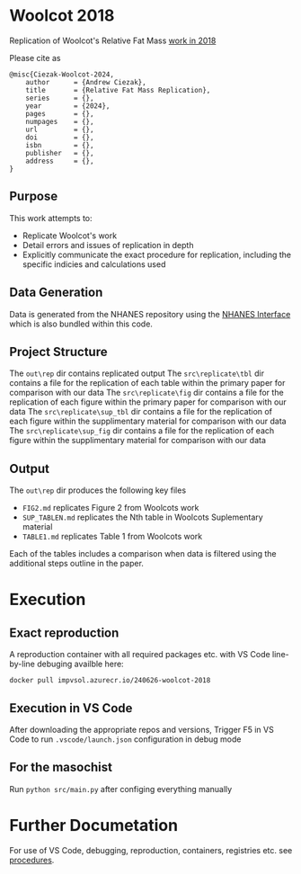 # Woolcot 2018

Replication of Woolcot's Relative Fat Mass [work in 2018](https://doi.org/10.1038/s41598-018-29362-1)

Please cite as
```
@misc{Ciezak-Woolcot-2024,
    author      = {Andrew Ciezak},
    title       = {Relative Fat Mass Replication},
    series      = {},
    year        = {2024},
    pages       = {},
    numpages    = {},
    url         = {},
    doi         = {},
    isbn        = {},
    publisher   = {},
    address     = {},
}
```

## Purpose

This work attempts to:
- Replicate Woolcot's work
- Detail errors and issues of replication in depth
- Explicitly communicate the exact procedure for replication, including the specific indicies and calculations used

## Data Generation

Data is generated from the NHANES repository using the [NHANES Interface](https://github.com/impvau/nhanes) which is also bundled within this code.

## Project Structure

The `out\rep` dir contains replicated output
The `src\replicate\tbl` dir contains a file for the replication of each table within the primary paper for comparison with our data
The `src\replicate\fig` dir contains a file for the replication of each figure within the primary paper for comparison with our data
The `src\replicate\sup_tbl` dir contains a file for the replication of each figure within the supplimentary material for comparison with our data
The `src\replicate\sup_fig` dir contains a file for the replication of each figure within the supplimentary material for comparison with our data

## Output
The `out\rep` dir produces the following key files
- `FIG2.md` replicates Figure 2 from Woolcots work
- `SUP_TABLEN.md` replicates the Nth table in Woolcots Suplementary material
- `TABLE1.md` replicates Table 1 from Woolcots work

Each of the tables includes a comparison when data is filtered using the additional steps outline in the paper.

# Execution

## Exact reproduction

A reproduction container with all required packages etc. with VS Code line-by-line debuging availble here:
```
docker pull impvsol.azurecr.io/240626-woolcot-2018
```

## Execution in VS Code
After downloading the appropriate repos and versions, Trigger F5 in VS Code to run `.vscode/launch.json` configuration in debug mode

## For the masochist

Run `python src/main.py` after configing everything manually

# Further Documetation

For use of VS Code, debugging, reproduction, containers, registries etc. see [procedures](https://github.com/impvau/proc).
